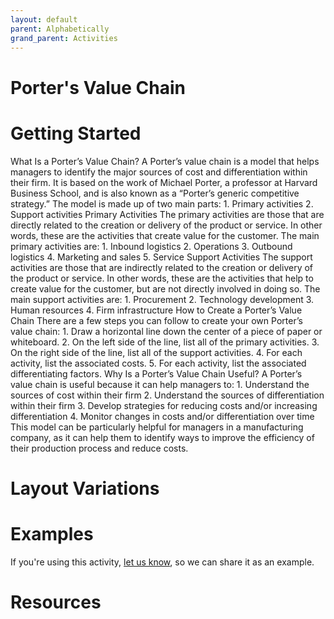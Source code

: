 ```yaml
---
layout: default
parent: Alphabetically
grand_parent: Activities
---
```


# Porter's Value Chain

# Getting Started

What Is a Porter’s Value Chain? A Porter’s value chain is a model that helps managers to identify the major sources of cost and differentiation within their firm. It is based on the work of Michael Porter, a professor at Harvard Business School, and is also known as a “Porter’s generic competitive strategy.” The model is made up of two main parts: 1. Primary activities 2. Support activities Primary Activities The primary activities are those that are directly related to the creation or delivery of the product or service. In other words, these are the activities that create value for the customer. The main primary activities are: 1. Inbound logistics 2. Operations 3. Outbound logistics 4. Marketing and sales 5. Service Support Activities The support activities are those that are indirectly related to the creation or delivery of the product or service. In other words, these are the activities that help to create value for the customer, but are not directly involved in doing so. The main support activities are: 1. Procurement 2. Technology development 3. Human resources 4. Firm infrastructure How to Create a Porter’s Value Chain There are a few steps you can follow to create your own Porter’s value chain: 1. Draw a horizontal line down the center of a piece of paper or whiteboard. 2. On the left side of the line, list all of the primary activities. 3. On the right side of the line, list all of the support activities. 4. For each activity, list the associated costs. 5. For each activity, list the associated differentiating factors. Why Is a Porter’s Value Chain Useful? A Porter’s value chain is useful because it can help managers to: 1. Understand the sources of cost within their firm 2. Understand the sources of differentiation within their firm 3. Develop strategies for reducing costs and/or increasing differentiation 4. Monitor changes in costs and/or differentiation over time This model can be particularly helpful for managers in a manufacturing company, as it can help them to identify ways to improve the efficiency of their production process and reduce costs.

# Layout Variations
# Examples
If you're using this activity, [let us know](https://github.com/Standards-and-Practices/structured-rapid-development/issues/new?assignees=&labels=documentation&template=example-submission.md&title=Example+of+%5Byour+pattern+here%5D), so we can share it as an example.
# Resources